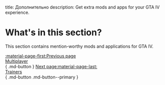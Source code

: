 title: Дополнительно
description: Get extra mods and apps for your GTA IV experience.

# What's in this section?
This section contains mention-worthy mods and applications for GTA IV.

[:material-page-first:Previous page <br>Multiplayer</br>](../multiplayer.md){ .md-button } [Next page:material-page-last: <br>Trainers</br>](trainers.md){ .md-button .md-button--primary }
